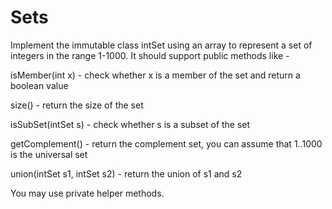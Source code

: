 # Sets

Implement the immutable class intSet using an array to represent a set of integers in the range 1-1000. It should support public methods like - 

isMember(int x) - check whether x is a member of the set and return a boolean value

size() - return the size of the set

isSubSet(intSet s) - check whether s is a subset of the set

getComplement()  - return the complement set, you can assume that 1..1000 is the universal set

union(intSet s1, intSet s2) - return the union of s1 and s2

You may use private helper methods. 
